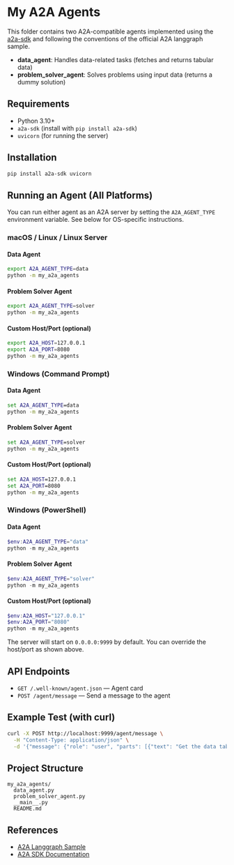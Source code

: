 # My A2A Agents

This folder contains two A2A-compatible agents implemented using the [a2a-sdk](https://pypi.org/project/a2a-sdk/) and following the conventions of the official A2A langgraph sample.

- **data_agent**: Handles data-related tasks (fetches and returns tabular data)
- **problem_solver_agent**: Solves problems using input data (returns a dummy solution)

## Requirements
- Python 3.10+
- `a2a-sdk` (install with `pip install a2a-sdk`)
- `uvicorn` (for running the server)

## Installation
```bash
pip install a2a-sdk uvicorn
```

## Running an Agent (All Platforms)

You can run either agent as an A2A server by setting the `A2A_AGENT_TYPE` environment variable. See below for OS-specific instructions.

### macOS / Linux / Linux Server

#### Data Agent
```bash
export A2A_AGENT_TYPE=data
python -m my_a2a_agents
```

#### Problem Solver Agent
```bash
export A2A_AGENT_TYPE=solver
python -m my_a2a_agents
```

#### Custom Host/Port (optional)
```bash
export A2A_HOST=127.0.0.1
export A2A_PORT=8080
python -m my_a2a_agents
```

### Windows (Command Prompt)

#### Data Agent
```bat
set A2A_AGENT_TYPE=data
python -m my_a2a_agents
```

#### Problem Solver Agent
```bat
set A2A_AGENT_TYPE=solver
python -m my_a2a_agents
```

#### Custom Host/Port (optional)
```bat
set A2A_HOST=127.0.0.1
set A2A_PORT=8080
python -m my_a2a_agents
```

### Windows (PowerShell)

#### Data Agent
```powershell
$env:A2A_AGENT_TYPE="data"
python -m my_a2a_agents
```

#### Problem Solver Agent
```powershell
$env:A2A_AGENT_TYPE="solver"
python -m my_a2a_agents
```

#### Custom Host/Port (optional)
```powershell
$env:A2A_HOST="127.0.0.1"
$env:A2A_PORT="8080"
python -m my_a2a_agents
```

The server will start on `0.0.0.0:9999` by default. You can override the host/port as shown above.

## API Endpoints
- `GET /.well-known/agent.json` — Agent card
- `POST /agent/message` — Send a message to the agent

## Example Test (with curl)
```bash
curl -X POST http://localhost:9999/agent/message \
  -H "Content-Type: application/json" \
  -d '{"message": {"role": "user", "parts": [{"text": "Get the data table"}]}}'
```

## Project Structure
```
my_a2a_agents/
  data_agent.py
  problem_solver_agent.py
  __main__.py
  README.md
```

## References
- [A2A Langgraph Sample](https://github.com/a2aproject/a2a-samples/tree/main/samples/python/agents/langgraph)
- [A2A SDK Documentation](https://google.github.io/A2A/) 